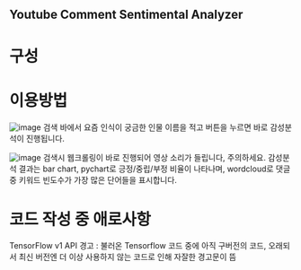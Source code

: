 ## Youtube Comment Sentimental Analyzer

# 구성


# 이용방법
![image](https://github.com/user-attachments/assets/ea4b8e78-5424-484c-b6e2-f0d0e4491bd1)
검색 바에서 요즘 인식이 궁금한 인물 이름을 적고 버튼을 누르면 바로 감성분석이 진행됩니다.

![image](https://github.com/user-attachments/assets/87599075-f9e9-4a39-bae6-712c81e7e401)
검색시 웹크롤링이 바로 진행되어 영상 소리가 들립니다, 주의하세요.
감성분석 결과는 bar chart, pychart로 긍정/중립/부정 비율이 나타나며, 
wordcloud로 댓글 중 키워드 빈도수가 가장 많은 단어들을 표시합니다.

# 코드 작성 중 애로사항
TensorFlow v1 API 경고 : 불러온 Tensorflow 코드 중에 아직 구버전의 코드, 
                         오래되서 최신 버전엔 더 이상 사용하지 않는 코드로 인해 자잘한 경고문이 뜸
